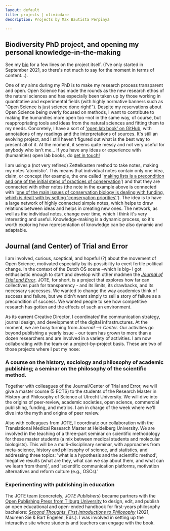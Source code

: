 ```yaml
---
layout: default
title: projects | oliviodare
description: Projects by Max Bautista Perpinyà

---
```



## Biodiversity PhD project, and opening my personal knowledge-in-the-making
See my [bio](https://www.oliviodare.com/bio.html#what-im-doing-now) for a few lines on the project itself. (I've only started in September 2021, so there's not much to say for the moment in terms of content...).

One of my aims during my PhD is to make my research process transparent and open. Open Science has made the rounds as the new research ethos of the natural sciences and has especially been taken up by those working in quantitative and experimental fields (with highly normative banners such as "Open Science is just science done right!"). Despite my reservations about Open Science being overly focused on methods, I want to contribute to making the humanities more open too –not in the same way, of course, but reappropriating tools and ideas from the natural sciences and fitting them to my needs. Concretely, I have a sort of <a href="https://github.com/oliviodare/MakingKnowledge" target="_blank">'open lab book' on GitHub</a>, with annotations of my readings and the interpretations of sources. It's still an evolving project, and I still haven't figured out what is the best way to present all of it. At the moment, it seems quite messy and not very useful for anybody who isn't me... If you have any ideas or experience with (humanities) open lab books, do <a href="https://www.oliviodare.com/#socials-and-getting-in-touch" target="_blank">get in touch!</a>

I am using a (not very refined) Zettelkasten method to take notes, making my notes 'atomistic'. This means that individual notes contain only one idea, claim, or concept (for example, the one called '<a href="https://github.com/oliviodare/MakingKnowledge/blob/main/making%20lists%20is%20a%20precondition%20and%20one%20of%20the%20initial%20steps%20of%20practices%20of%20conservation.md" target="_blank">making lists is a precondition and one of the initial steps of practices of conservation</a>') and that they are connected with other notes (the note in the example above is connected with '<a href="https://github.com/oliviodare/MakingKnowledge/blob/main/one%20of%20the%20main%20issues%20of%20conservation%20biology%20is%20dealing%20with%20funding,%20which%20is%20dealt%20with%20by%20setting%20'conservation%20priorities'.md" target="_blank">one of the main issues of conservation biology is dealing with funding, which is dealt with by setting 'conservation priorities'</a>'). The idea is to have a large network of highly connected simple notes, which helps to draw relations between ideas and helps in creating new ones. The network, as well as the individual notes, change over time, which I think it's very interesting and useful. Knowledge-making is a dynamic process, so it's worth exploring how representation of knowledge can be also dynamic and adaptable.  

## Journal (and Center) of Trial and Error
I am involved, curious, sceptical, and hopeful (?) about the movement of Open Science, motivated especially by its possibility to exert fertile political change. In the context of the Dutch OS scene –which is big– I got enthusiastic enough to start and develop with other madmen the <a href="https://www.jtrialerror.com/" target="_blank">*Journal of Trial and Error*</a>. JOTE, for short, is a project that explores how far can collectives push for transparency - and its limits, its drawbacks, and its necessary successes. We wanted to change the way academics think of success and failure, but we didn't want simply to sell a story of failure as a precondition of success. We wanted people to see how competitive research has gotten and the effects of such an environment.

As its ~~current~~ Creative Director, I coordinate*d* the communication strategy, journal design, and development of the digital infrastructures. At the moment, we are busy turning from *Journal --> Center*. Our activities go beyond publishing a yearly issue – our team has grown to more than a dozen researchers and are involved in a variety of activities. I am now collaborating with the team on a project-by-project basis. These are two of those projects where I put my nose:

### A course on the history, sociology and philosophy of academic publishing; a seminar on the philosophy of the scientific method.
Together with colleagues of the Journal/Center of Trial and Error, we will give a master course (5 ECTS) to the students of the Research Master in History and Philosophy of Science at Utrecht University. We will dive into the origins of peer-review, academic societies, open science, commercial publishing, funding, and metrics. I am in charge of the week where we'll dive into the myth and origins of peer review.

Also with colleagues from JOTE, I coordinate our collaboration with the Translational Medical Research Master at Heidelberg University. We are involved in the teaching of a three-part seminar on scientific methodology for these master students (a mix between medical students and molecular biologists). This will be a multi-disciplinary seminar, with approaches from meta-science, history and philosophy of science, and statistics, and addressing three topics: 'what is a hypothesis and the scientific method', 'negative results (what are they, what can we say about them, and what can we learn from them)', and 'scientific communication platforms, motivation alternatives and reform culture (e.g., OSCs).'

### Experimenting with publishing in education
The JOTE team (concretely, *JOTE Publishers*) became partners with the <a href="https://www.openpresstiu.org/" target="_blank">Open Publishing Press from Tilburg University</a> to design, edit, and publish an open educational and open-ended handbook for first-years philosophy bachelors: [*Second Thoughts. First Introductions to Philosophy*](https://openpresstiu.pubpub.org/secondthoughts) (2021, Maureen Sie & Bart Engelen, Eds.). I was involved in setting up the interactive site where students and teachers can engage with the book.
